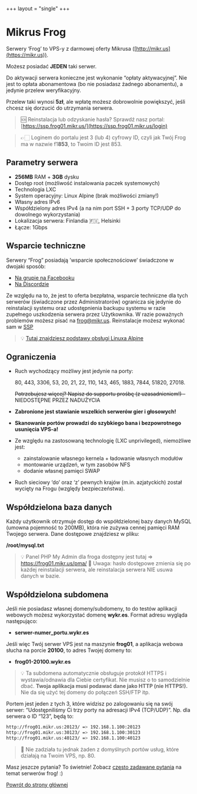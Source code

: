 +++
layout = "single"
+++

# Mikrus Frog

Serwery ‘Frog’ to VPS-y z darmowej oferty Mikrusa ([http://mikr.us](https://mikr.us)).

Możesz posiadać **JEDEN** taki serwer.

Do aktywacji serwera konieczne jest wykonanie “opłaty aktywacyjnej”. Nie jest to opłata abonamentowa (bo nie posiadasz żadnego abonamentu), a jedynie przelew weryfikacyjny.

Przelew taki wynosi **5zł**, ale wpłatę możesz dobrowolnie powiększyć, jeśli chcesz się dorzucić do utrzymania serwera.


> 🆘 Reinstalacja lub odzyskanie hasła? Sprawdź nasz portal: [https://ssp.frog01.mikr.us/](https://ssp.frog01.mikr.us/login)

> 👉🏻 Loginem do portalu jest 3 (lub 4) cyfrowy  ID, czyli jak Twój Frog ma w nazwie f1**853**, to Twoim ID jest 853.


## Parametry serwera

- **256MB** RAM + **3GB** dysku
- Dostęp root (możliwość instalowania paczek systemowych)
- Technologia LXC
- System operacyjny: Linux Alpine (brak możliwości zmiany!)
- Własny adres IPv6
- Współdzielony adres IPv4  (a na nim port SSH + 3 porty TCP/UDP do dowolnego wykorzystania)
- Lokalizacja serwera: Finlandia 🇫🇮, Helsinki
- Łącze: 1Gbps

## Wsparcie techniczne

Serwery “Frog” posiadają ’wsparcie społecznościowe’ świadczone w dwojaki sposób:

- [Na grupie na Facebooku](https://mikr.us/facebook)
- [Na Discordzie](https://mikr.us/discord)

Ze względu na to, że jest to oferta bezpłatna, wsparcie techniczne dla tych serwerów (świadczone przez Administratorów) ogranicza się jedynie do reinstalacji systemu oraz udostępnienia backupu systemu w razie zupełnego uszkodzenia serwera przez Użytkownika. W razie poważnych problemów możesz pisać na frog@mikr.us. Reinstalacje możesz wykonać sam w [SSP](https://ssp.frog01.mikr.us/login)

> 💡 [Tutaj znajdziesz podstawy obsługi Linuxa Alpine](alpine)

## Ograniczenia

- Ruch wychodzący możliwy jest jedynie na porty:
    
    80, 443, 3306, 53, 20, 21, 22, 110, 143, 465, 1883, 7844, 51820, 27018.
    
    ~~Potrzebujesz więcej? Napisz do supportu prośbę (z uzasadnieniem!) -~~ NIEDOSTĘPNE PRZEZ NADUŻYCIA
    
- **Zabronione jest stawianie wszelkich serwerów gier i głosowych!**
- **Skanowanie portów prowadzi do szybkiego bana i bezpowrotnego usunięcia VPS-a!**
- Ze względu na zastosowaną technologię (LXC unprivileged), niemożliwe jest:
    - zainstalowanie własnego kernela + ładowanie własnych modułów
    - montowanie urządzeń, w tym zasobów NFS
    - dodanie własnej pamięci SWAP
- Ruch sieciowy ‘do’ oraz ‘z’ pewnych krajów (m.in. azjatyckich) został wycięty na Frogu (względy bezpieczeństwa).



## Współdzielona baza danych

Każdy użytkownik otrzymuje dostęp do współdzielonej bazy danych MySQL (umowna pojemność to 200MB), która nie zużywa cennej pamięci RAM Twojego serwera. Dane dostępowe znajdziesz w pliku:

**/root/mysql.txt**

> 💡 Panel PHP My Admin dla froga dostępny jest tutaj => https://frog01.mikr.us/pma/
> 🛑 Uwaga: hasło dostępowe zmienia się po każdej reinstalacji serwera, ale reinstalacja serwera NIE usuwa danych w bazie.


## **Współdzielona subdomena**

Jeśli nie posiadasz własnej domeny/subdomeny, to do testów aplikacji webowych możesz wykorzystać domenę **wykr.es**. Format adresu wygląda następująco:

- **serwer-numer_portu.wykr.es**

Jeśli więc Twój serwer VPS jest na maszynie **frog01**, a aplikacja webowa słucha na porcie **20100**, to adres Twojej domeny to:

- **frog01-20100.wykr.es**


> 💡 Ta subdomena automatycznie obsługuje protokół HTTPS i wystawia/odnawia dla Ciebie certyfikat. Nie musisz o to samodzielnie dbać. **Twoja aplikacja musi podawać dane jako HTTP (nie HTTPS!).** Nie da się użyć tej domeny do połączeń SSH/FTP itp.


Portem jest jeden z tych 3, które widzisz po zalogowaniu się na swój serwer: “Udostępniliśmy Ci trzy porty na adresacji IPv4 (TCP/UDP)”. Np. dla serwera o ID “123”, będą to:

```bash
http://frog01.mikr.us:20123/ => 192.168.1.100:20123
http://frog01.mikr.us:30123/ => 192.168.1.100:30123
http://frog01.mikr.us:40123/ => 192.168.1.100:40123
```

> 📢 Nie zadziała tu jednak żaden z domyślnych portów usług, które działają na Twoim VPS, np. 80.

Masz jeszcze pytania? To świetnie! Zobacz [często zadawane pytania](faq) na temat serwerów frog! :)

[Powrót do strony głównej](/)
